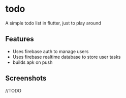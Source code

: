 # todo

A simple todo list in flutter, just to play around

## Features

* Uses firebase auth to manage users
* Uses firebase realtime database to store user tasks
* builds apk on push

## Screenshots

//TODO
